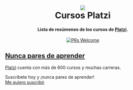 <h1 align="center">
  <img src="https://upload.wikimedia.org/wikipedia/commons/3/32/Platzi.jpg">
  <br/>
  Cursos Platzi
  <br>
</h1>

<h4 align="center">Lista de resúmenes de los cursos de <a href="https://platzi.com/" target="_blank">Platzi</a>.</h4>
<p align="center">
  <a href="http://makeapullrequest.com">
    <img src="https://img.shields.io/badge/PRs-welcome-brightgreen.svg?style=flat-square" alt="PRs Welcome">
  </a>
  <a href="#tabla-de-contenido">


## Nunca pares de aprender

[Platzi](https://platzi.com/) cuenta con más de 600 cursos y muchas carreras.

Suscríbete hoy y ¡nunca pares de aprender!  
[Me quiero suscribir](https://platzi.com//)